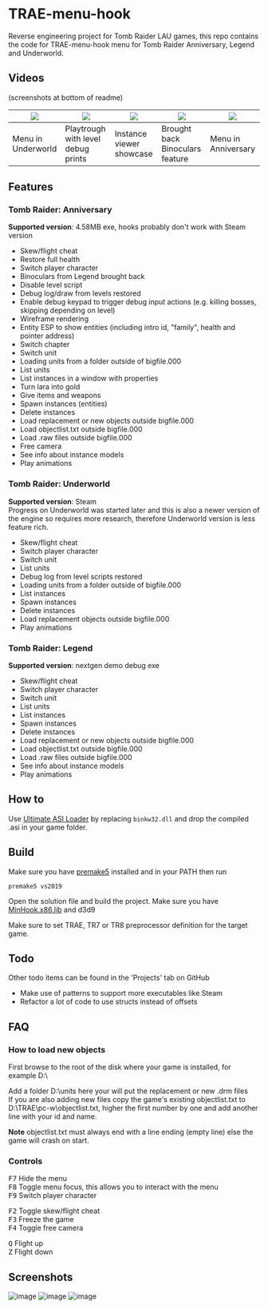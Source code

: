 # TRAE-menu-hook

Reverse engineering project for Tomb Raider LAU games, this repo contains the code for TRAE-menu-hook menu for Tomb Raider Anniversary, Legend and Underworld.

## Videos

(screenshots at bottom of readme)

| [![](https://i.imgur.com/S8JnQjP.png)](https://www.youtube.com/watch?v=Bzf8k7LO5uI) | [![](https://i.imgur.com/qgDQuio.png)](https://www.youtube.com/watch?v=k1FIa8Pel3E&t) | [![](https://i.imgur.com/cJe3pYa.png)](https://www.youtube.com/watch?v=RwU80Pj0PR8) | [![](https://i.imgur.com/fiSP0Dp.png)](https://www.youtube.com/watch?v=Ju8Hr8Rfz4k) | [![](https://i.imgur.com/ZzRMr2P.png)](https://www.youtube.com/watch?v=bXgBKVIS9cY) |
|----|----|----|----|----|
| Menu in Underworld | Playtrough with level debug prints | Instance viewer showcase | Brought back Binoculars feature | Menu in Anniversary |

## Features

### Tomb Raider: Anniversary

**Supported version**: 4.58MB exe, hooks probably don't work with Steam version

* Skew/flight cheat
* Restore full health
* Switch player character
* Binoculars from Legend brought back
* Disable level script
* Debug log/draw from levels restored
* Enable debug keypad to trigger debug input actions (e.g. killing bosses, skipping depending on level)
* Wireframe rendering
* Entity ESP to show entities (including intro id, "family", health and pointer address)
* Switch chapter
* Switch unit
* Loading units from a folder outside of bigfile.000
* List units
* List instances in a window with properties
* Turn lara into gold
* Give items and weapons
* Spawn instances (entities)
* Delete instances
* Load replacement or new objects outside bigfile.000
* Load objectlist.txt outside bigfile.000
* Load .raw files outside bigfile.000
* Free camera
* See info about instance models
* Play animations

### Tomb Raider: Underworld

**Supported version**: Steam \
Progress on Underworld was started later and this is also a newer version of the engine so requires more research, therefore Underworld version is less feature rich.

* Skew/flight cheat
* Switch player character
* Switch unit
* List units
* Debug log from level scripts restored
* Loading units from a folder outside of bigfile.000
* List instances
* Spawn instances
* Delete instances
* Load replacement objects outside bigfile.000
* Play animations

### Tomb Raider: Legend

**Supported version**: nextgen demo debug exe

* Skew/flight cheat
* Switch player character
* Switch unit
* List units
* List instances
* Spawn instances
* Delete instances
* Load replacement or new objects outside bigfile.000
* Load objectlist.txt outside bigfile.000
* Load .raw files outside bigfile.000
* See info about instance models
* Play animations

## How to

Use [Ultimate ASI Loader](https://github.com/ThirteenAG/Ultimate-ASI-Loader/releases) by replacing `binkw32.dll` and drop the compiled .asi in your game folder.

## Build

Make sure you have [premake5](https://premake.github.io/) installed and in your PATH then run
```
premake5 vs2019
```
Open the solution file and build the project. Make sure you have [MinHook.x86.lib](https://github.com/TsudaKageyu/minhook/releases) and d3d9

Make sure to set TRAE, TR7 or TR8 preprocessor definition for the target game.

## Todo

Other todo items can be found in the 'Projects' tab on GitHub

- Make use of patterns to support more executables like Steam
- Refactor a lot of code to use structs instead of offsets

## FAQ

### How to load new objects

First browse to the root of the disk where your game is installed, for example D:\

Add a folder D:\units here your will put the replacement or new .drm files \
If you are also adding new files copy the game's existing objectlist.txt to D:\TRAE\pc-w\objectlist.txt, higher the first number by one and add another line with your id and name.

**Note** objectlist.txt must always end with a line ending (empty line) else the game will crash on start.

### Controls

<kbd>F7</kbd> Hide the menu \
<kbd>F8</kbd> Toggle menu focus, this allows you to interact with the menu \
<kbd>F9</kbd> Switch player character 

<kbd>F2</kbd> Toggle skew/flight cheat \
<kbd>F3</kbd> Freeze the game \
<kbd>F4</kbd> Toggle free camera 

<kbd>Q</kbd> Flight up \
<kbd>Z</kbd> Flight down

## Screenshots

![image](https://user-images.githubusercontent.com/15322107/111395421-1e496700-86bd-11eb-997b-b73f2a3ec244.png)
![image](https://user-images.githubusercontent.com/15322107/110152916-a2a90980-7de2-11eb-8da4-ba28e1f4a258.png)
![image](https://user-images.githubusercontent.com/15322107/112666334-5ccce780-8e5c-11eb-8592-4ccc47627dba.png)
